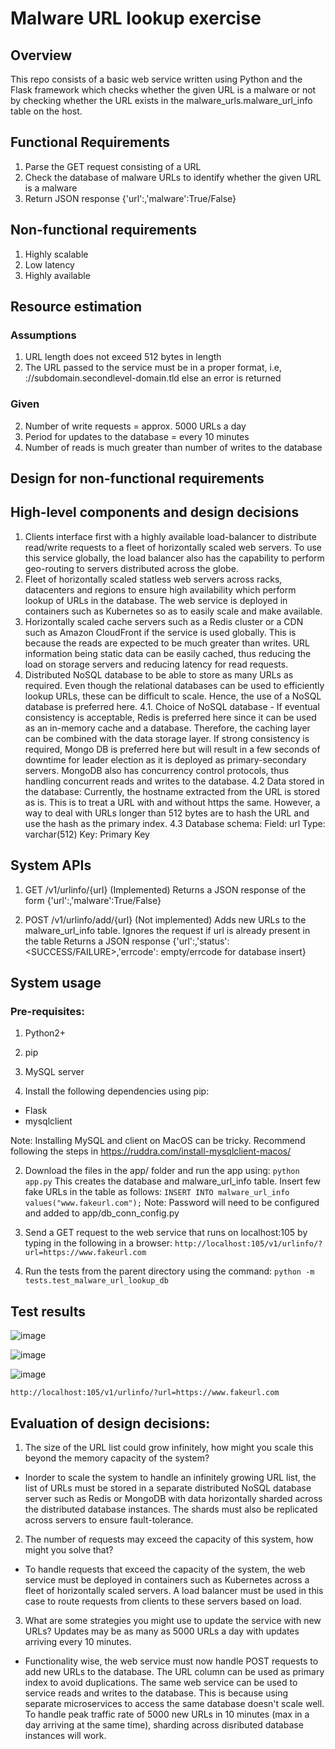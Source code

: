 # Malware URL lookup exercise

## Overview
This repo consists of a basic web service written using Python and the Flask framework which checks whether the given URL is
a malware or not by checking whether the URL exists in the malware_urls.malware_url_info table on the host.

## Functional Requirements
1. Parse the GET request consisting of a URL
2. Check the database of malware URLs to identify whether the given URL is a malware
3. Return JSON response {'url':<url>,'malware':True/False}

## Non-functional requirements
1. Highly scalable
2. Low latency
3. Highly available

## Resource estimation

### Assumptions
1. URL length does not exceed 512 bytes in length
2. The URL passed to the service must be in a proper format, i.e,
<protocol>://subdomain.secondlevel-domain.tld else an error is returned

### Given
2. Number of write requests = approx. 5000 URLs a day
3. Period for updates to the database = every 10 minutes
4. Number of reads is much greater than number of writes to the database

## Design for non-functional requirements

## High-level components and design decisions
1. Clients interface first with a highly available load-balancer to distribute read/write requests to a fleet of horizontally scaled web servers. To use this service globally, the load balancer also has the capability to perform geo-routing to servers distributed across the globe.
2. Fleet of horizontally scaled statless web servers across racks, datacenters and regions to ensure high availability which perform lookup of URLs in the database. The web service is deployed in containers such as Kubernetes so as to easily scale and make available.
3. Horizontally scaled cache servers such as a Redis cluster or a CDN such as Amazon CloudFront if the service is used globally. This is because the reads are expected to be much greater than writes. URL information being static data can be easily cached, thus reducing the load on storage servers and reducing latency for read requests.
4. Distributed NoSQL database to be able to store as many URLs as required. Even though the relational databases can be used to efficiently lookup URLs, these can be difficult to scale. Hence, the use of a NoSQL database is preferred here.
	4.1. Choice of NoSQL database - If eventual consistency is acceptable, Redis is preferred here since it can be used as an in-memory cache and a database. Therefore, the caching layer can be combined with the data storage layer. If strong consistency is required, Mongo DB is preferred here but will result in a few seconds of downtime for leader election as it is deployed as primary-secondary servers. MongoDB also has concurrency control protocols, thus handling concurrent reads and writes to the database.
	4.2 Data stored in the database: Currently, the hostname extracted from the URL is stored as is. This is to treat a URL with and without https the same. However, a way to deal with URLs longer than 512 bytes are to hash the URL and use the hash as the primary index.
	4.3 Database schema:
		Field: url
		Type: varchar(512)
		Key: Primary Key

## System APIs
1. GET /v1/urlinfo/{url} (Implemented)
Returns a JSON response of the form {'url':<url>,'malware':True/False}

2. POST /v1/urlinfo/add/{url} (Not implemented)
Adds new URLs to the malware_url_info table.
Ignores the request if url is already present in the table
Returns a JSON response {'url':<url>,'status':<SUCCESS/FAILURE>,'errcode': empty/errcode for database insert}

## System usage

### Pre-requisites:
1. Python2+
2. pip
3. MySQL server

1. Install the following dependencies using pip:
- Flask
- mysqlclient

Note: Installing MySQL and client on MacOS can be tricky. Recommend following the steps in https://ruddra.com/install-mysqlclient-macos/

2. Download the files in the app/ folder and run the app using:
`python app.py`
This creates the database and malware_url_info table. Insert few fake URLs in the table as follows:
`INSERT INTO malware_url_info values("www.fakeurl.com");`
Note: Password will need to be configured and added to app/db_conn_config.py

3. Send a GET request to the web service that runs on localhost:105 by typing in the following in a browser:
`http://localhost:105/v1/urlinfo/?url=https://www.fakeurl.com`

4. Run the tests from the parent directory using the command: `python -m tests.test_malware_url_lookup_db`
	
## Test results
![image](https://user-images.githubusercontent.com/5567652/211223818-f73b305b-b3c4-4386-884c-f323fa755186.png)

![image](https://user-images.githubusercontent.com/5567652/211223842-7190803f-e1c8-4bde-ad73-741c538b2577.png)

![image](https://user-images.githubusercontent.com/5567652/211223859-80cb875c-7fa6-48c9-9283-fe034a2aa9f5.png)


`http://localhost:105/v1/urlinfo/?url=https://www.fakeurl.com`

## Evaluation of design decisions:
1. The size of the URL list could grow infinitely, how might you scale this beyond the
memory capacity of the system?
- Inorder to scale the system to handle an infinitely growing URL list, the list of URLs must be stored in a separate 
distributed NoSQL database server such as Redis or MongoDB with data horizontally sharded across the distributed database instances. The shards must also be replicated across servers to ensure fault-tolerance.

2. The number of requests may exceed the capacity of this system, how might you solve that?
- To handle requests that exceed the capacity of the system, the web service must be deployed in containers such as Kubernetes across a fleet of horizontally scaled servers. A load balancer must be used in this case to route requests from clients to these servers based on load.

3.  What are some strategies you might use to update the service with new URLs? Updates
may be as many as 5000 URLs a day with updates arriving every 10 minutes.
- Functionality wise, the web service must now handle POST requests to add new URLs to the database. The URL column can be used as primary index to avoid duplications. The same web service can be used to service reads and writes to the database. This is because using separate microservices to access the same database doesn't scale well. To handle peak traffic rate of 5000 new URLs in 10 minutes (max in a day arriving at the same time), sharding across disributed database instances will work. 
